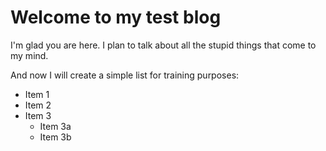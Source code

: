 # Welcome to my test blog

I'm glad you are here. I plan to talk about all the stupid things that come to my mind.

And now I will create a simple list for training purposes:

* Item 1
* Item 2
* Item 3
    * Item 3a
    * Item 3b
    
